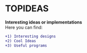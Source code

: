 # TOPIDEAS <br>
**Interesting ideas or implementations** <br>
Here you can find:<br>
```diff
+1) Interesting designs
+2) Cool Ideas
+3) Useful programs
```
